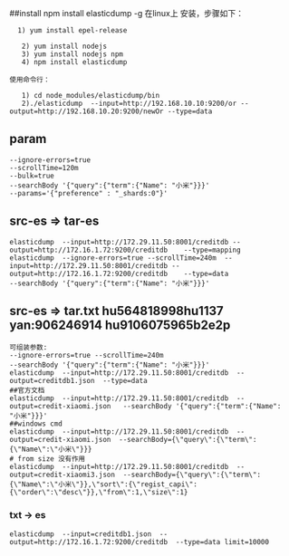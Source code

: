 ##install
    npm install elasticdump -g
    在linux上 安装，步骤如下：
    
      1) yum install epel-release  
    
       2) yum install nodejs  
       3) yum install nodejs npm  
       4) npm install elasticdump  
    
    使用命令行：
    
       1) cd node_modules/elasticdump/bin  
       2)./elasticdump  --input=http://192.168.10.10:9200/or --output=http://192.168.10.20:9200/newOr --type=data  


## param
    --ignore-errors=true
    --scrollTime=120m   
    --bulk=true
    --searchBody '{"query":{"term":{"Name": "小米"}}}'
    --params='{"preference" : "_shards:0"}'
## src-es => tar-es
    elasticdump  --input=http://172.29.11.50:8001/creditdb --output=http://172.16.1.72:9200/creditdb    --type=mapping
    elasticdump  --ignore-errors=true --scrollTime=240m  --input=http://172.29.11.50:8001/creditdb --output=http://172.16.1.72:9200/creditdb    --type=data 
    --searchBody '{"query":{"term":{"Name": "小米"}}}'


## src-es => tar.txt hu564818998hu1137 yan:906246914 hu9106075965b2e2p
    可组装参数: 
    --ignore-errors=true --scrollTime=240m
    --searchBody '{"query":{"term":{"Name": "小米"}}}'
    elasticdump  --input=http://172.29.11.50:8001/creditdb  --output=creditdb1.json  --type=data
    ##官方文档
    elasticdump  --input=http://172.29.11.50:8001/creditdb  --output=credit-xiaomi.json   --searchBody '{"query":{"term":{"Name": "小米"}}}'
    ##windows cmd
    elasticdump  --input=http://172.29.11.50:8001/creditdb  --output=credit-xiaomi.json  --searchBody={\"query\":{\"term\":{\"Name\":\"小米\"}}}
    # from size 没有作用 
    elasticdump  --input=http://172.29.11.50:8001/creditdb  --output=credit-xiaomi3.json  --searchBody={\"query\":{\"term\":{\"Name\":\"小米\"}},\"sort\":{\"regist_capi\":{\"order\":\"desc\"}},\"from\":1,\"size\":1}
    
    
### txt -> es
    elasticdump  --input=creditdb1.json  --output=http://172.16.1.72:9200/creditdb  --type=data limit=10000